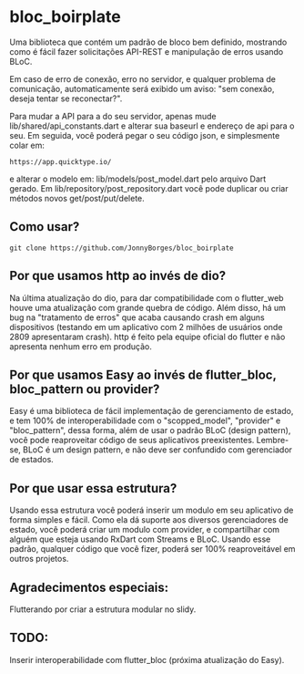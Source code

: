 
# bloc_boirplate
Uma biblioteca que contém um padrão de bloco bem definido, mostrando como é fácil fazer solicitações API-REST e manipulação de erros usando BLoC.

Em caso de erro de conexão, erro no servidor, e qualquer problema de comunicação, automaticamente será exibido um aviso: 
"sem conexão, deseja tentar se reconectar?". 

Para mudar a API para a do seu servidor, apenas mude lib/shared/api_constants.dart e alterar sua baseurl e endereço de api para o seu. Em seguida, você poderá pegar o seu código json, e simplesmente colar em:
``` 
https://app.quicktype.io/
```
e alterar o modelo em: lib/models/post_model.dart pelo arquivo Dart gerado. 
Em lib/repository/post_repository.dart você pode duplicar ou criar métodos novos get/post/put/delete.

## Como usar?

``` 
git clone https://github.com/JonnyBorges/bloc_boirplate
```

## Por que usamos http ao invés de dio?
Na última atualização do dio, para dar compatibilidade com o flutter_web houve uma atualização com grande quebra de código. Além disso, há um bug na "tratamento de erros" que acaba causando crash em alguns dispositivos (testando em um aplicativo com 2 milhões de usuários onde 2809 apresentaram crash). 
http é feito pela equipe oficial do flutter e não apresenta nenhum erro em produção.

## Por que usamos Easy ao invés de flutter_bloc, bloc_pattern ou provider?
Easy é uma biblioteca de fácil implementação de gerenciamento de estado, e tem 100% de interoperabilidade com o "scopped_model", "provider" e "bloc_pattern", dessa forma, além de usar o padrão BLoC (design pattern), você pode reaproveitar código de seus aplicativos preexistentes. Lembre-se, BLoC é um design pattern, e não deve ser confundido com gerenciador de estados. 
## Por que usar essa estrutura?
Usando essa estrutura você poderá inserir um modulo em seu aplicativo de forma simples e fácil. Como ela dá suporte aos diversos gerenciadores de estado, você poderá criar um modulo com provider, e compartilhar com alguém que esteja usando RxDart com Streams e BLoC. Usando esse padrão, qualquer código que você fizer, poderá ser 100% reaproveitável em outros projetos. 

## Agradecimentos especiais:
Flutterando por criar a estrutura modular no slidy. 

## TODO:
Inserir interoperabilidade com flutter_bloc (próxima atualização do Easy). 
